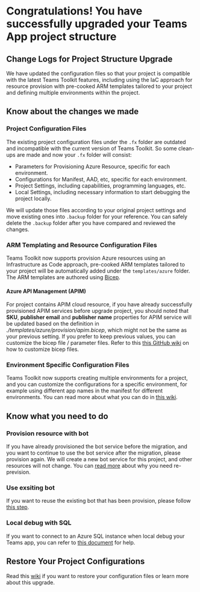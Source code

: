 # Congratulations! You have successfully upgraded your Teams App project structure

## Change Logs for Project Structure Upgrade
We have updated the configuration files so that your project is compatible with the latest Teams Toolkit features, including using the IaC approach for resource provision with pre-cooked ARM templates tailored to your project and defining multiple environments within the project.

## Know about the changes we made

### Project Configuration Files
The existing project configuration files under the `.fx` folder are outdated and incompatible with the current version of Teams Toolkit. So some clean-ups are made and now your `.fx` folder will consist:
* Parameters for Provisioning Azure Resource, specific for each environment.
* Configurations for Manifest, AAD, etc, specific for each environment.
* Project Settings, including capabilities, programming languages, etc.
* Local Settings, including necessary information to start debugging the project locally.

We will update those files according to your original project settings and move existing ones into `.backup` folder for your reference. You can safely delete the `.backup` folder after you have compared and reviewed the changes.

### ARM Templating and Resource Configuration Files
Teams Toolkit now supports provision Azure resources using an Infrastructure as Code approach, pre-cooked ARM templates tailored to your project will be automatically added under the `templates/azure` folder. The ARM templates are authored using [Bicep](https://docs.microsoft.com/en-us/azure/azure-resource-manager/bicep/overview).

#### Azure API Management (APIM)
For project contains APIM cloud resource, if you have already successfully provisioned APIM services before upgrade project, you should noted that **SKU**, **publisher email** and **publisher name** properties for APIM service will be updated based on the definition in *./templates/azure/provision/apim.bicep*, which might not be the same as your previous setting. If you prefer to keep previous values, you can customize the bicep file / parameter files. Refer to this [this GitHub wiki](https://aka.ms/teamsfx-migration-guide#manual-work-to-customize-apim) on how to customize bicep files.

### Environment Specific Configuration Files
Teams Toolkit now supports creating multiple environments for a project, and you can customize the configurations for a specific environment, for example using different app names in the manifest for different environments. You can read more about what you can do in [this wiki](https://github.com/OfficeDev/TeamsFx/wiki/Enable-Preview-Features-in-Teams-Toolkit#managing-multiple-environments-in-teams-toolkit).

## Know what you need to do
### Provision resource with bot
If you have already provisioned the bot service before the migration, and you want to continue to use the bot service after the migration, please provision again. We will create a new bot service for this project, and other resources will not change. You can [read more](https://aka.ms/teamsfx-migration-guide#required-steps-after-migration) about why you need re-prevision.

### Use exsiting bot
If you want to reuse the existing bot that has been provision, please follow [this step](https://aka.ms/teamsfx-migration-guide#manual-work-to-use-existing-bot).

### Local debug with SQL
If you want to connect to an Azure SQL instance when local debug your Teams app, you can refer to [this document](https://github.com/OfficeDev/TeamsFx/wiki/Upgrade-project-to-use-latest-Toolkit-features#manual-work-to-local-debug-with-sql) for help.

## Restore Your Project Configurations
Read this [wiki](https://aka.ms/teamsfx-migration-guide) if you want to restore your configuration files or learn more about this upgrade.